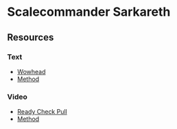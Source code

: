 # Scalecommander Sarkareth

## Resources

### Text

* [Wowhead]()
* [Method]()

### Video

* [Ready Check Pull]()
* [Method]()
